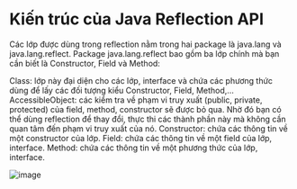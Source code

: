 # Kiến trúc của Java Reflection API

Các lớp được dùng trong reflection nằm trong hai package là java.lang và java.lang.reflect. Package java.lang.reflect bao gồm ba lớp chính mà bạn cần biết là Constructor, Field và Method:

Class<T>: lớp này đại diện cho các lớp, interface và chứa các phương thức dùng để lấy các đối tượng kiểu Constructor, Field, Method,…
AccessibleObject: các kiểm tra về phạm vi truy xuất (public, private, protected) của field, method, constructor sẽ được bỏ qua. Nhờ đó bạn có thể dùng reflection để thay đổi, thực thi các thành phần này mà không cần quan tâm đến phạm vi truy xuất của nó.
Constructor: chứa các thông tin về một constructor của lớp.
Field: chứa các thông tin về một field của lớp, interface.
Method: chứa các thông tin về một phương thức của lớp, interface.

![image](https://github.com/user-attachments/assets/45e00020-33de-4fdb-92b3-9b4f90d6eb4f)
